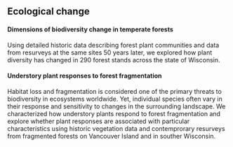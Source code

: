 ## Ecological change

#### Dimensions of biodiversity change in temperate forests

Using detailed historic data describing forest plant communities and data from resurveys at the same sites 50 years later, we explored how plant diversity has changed in 290 forest stands across the state of Wisconsin. 

#### Understory plant responses to forest fragmentation

Habitat loss and fragmentation is considered one of the primary threats to biodiversity in ecosystems worldwide. Yet, individual species often vary in their response and sensitivity to changes in the surrounding landscape. We characterized how understory plants respond to forest fragmentation and explore whether plant responses are associated with particular characteristics using historic vegetation data and contemprorary resurveys from fragmented forests on Vancouver Island and in souther Wisconsin.
